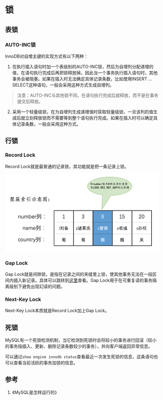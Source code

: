 # 锁

## 表锁

### AUTO-INC锁

InnoDB对自增主键的实现方式有以下两种：

1. 在执行插入语句时加一个表级别的AUTO-INC锁，然后为自增列分配递增的值，在语句执行完成后再把锁释放掉。因此当一个事务执行插入语句时，其他事务会被阻塞。如果在插入时无法确定具体记录条数，比如使用INSERT ... SELECT这种语句，一般会采用这种方式生成自增列。

> 注意：AUTO-INC与其他锁不同，在语句执行完成后就释放，而不是在事务提交后释放。

2. 采用一个轻量级锁，在为自增列生成递增值时获取轻量级锁，一旦该列的值生成后就立刻释放锁而不需要等到整个语句执行完成。如果在插入时可以确定具体记录条数，一般会采用这种方式。

## 行锁

### Record Lock

Record Lock就是最普通的记录锁，其功能就是把一条记录上锁。

![锁](resources/lock/lock-1.png)

### Gap Lock

Gap Lock就是间隙锁，是指在记录之间的夹缝里上锁，使其他事务无法在一段区间内插入新记录。具体可以跳转到[这里](gap-lock.md)查看。Gap Lock用于在可重复读的事务隔离级别下避免出现幻读的问题。

### Next-Key Lock

Next-Key Lock本质就是Record Lock加上Gap Lock。

## 死锁

MySQL有一个死锁检测机制，当它检测到死锁时会将较小的事务进行回滚（较小的事务指插入、更新、删除记录条数较少的事务），并向客户端返回异常信息。

可以通过`show engine innodb status`查看最近一次发生死锁的信息，这条语句也可以查看当前活跃的事务加锁的信息。

## 参考

1. 《MySQL是怎样运行的》
